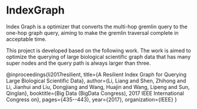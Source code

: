 # IndexGraph
Index Graph is a optimizer that converts the multi-hop gremlin query to the one-hop graph query, aiming to make the gremlin traversal complete in acceptable time.

This project is developed based on the following work. The work is aimed to optimize the querying of large biological scientific graph data that has many super nodes and the query path is always larger than three.

@inproceedings{li2017resilient,
  title={A Resilient Index Graph for Querying Large Biological Scientific Data},
  author={Li, Liang and Shen, Zhihong and Li, Jianhui and Liu, Dongjiang and Wang, Huajin and Wang, Lipeng and Sun, Qinglan},
  booktitle={Big Data (BigData Congress), 2017 IEEE International Congress on},
  pages={435--443},
  year={2017},
  organization={IEEE}
}



